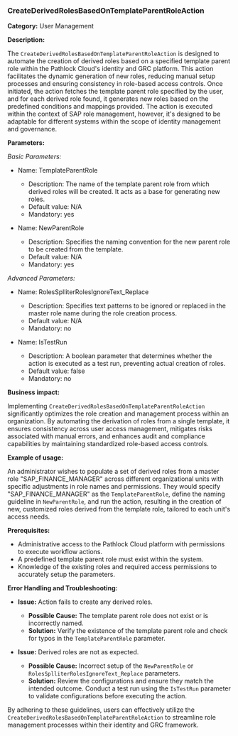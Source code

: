 ### CreateDerivedRolesBasedOnTemplateParentRoleAction

**Category:** User Management

**Description:**

The `CreateDerivedRolesBasedOnTemplateParentRoleAction` is designed to automate the creation of derived roles based on a specified template parent role within the Pathlock Cloud's identity and GRC platform. This action facilitates the dynamic generation of new roles, reducing manual setup processes and ensuring consistency in role-based access controls. Once initiated, the action fetches the template parent role specified by the user, and for each derived role found, it generates new roles based on the predefined conditions and mappings provided. The action is executed within the context of SAP role management, however, it's designed to be adaptable for different systems within the scope of identity management and governance.

**Parameters:**

*Basic Parameters:*

- Name: TemplateParentRole
  - Description: The name of the template parent role from which derived roles will be created. It acts as a base for generating new roles.
  - Default value: N/A
  - Mandatory: yes

- Name: NewParentRole
  - Description: Specifies the naming convention for the new parent role to be created from the template.
  - Default value: N/A
  - Mandatory: yes

*Advanced Parameters:*

- Name: RolesSplliterRolesIgnoreText_Replace
  - Description: Specifies text patterns to be ignored or replaced in the master role name during the role creation process.
  - Default value: N/A
  - Mandatory: no

- Name: IsTestRun
  - Description: A boolean parameter that determines whether the action is executed as a test run, preventing actual creation of roles.
  - Default value: false
  - Mandatory: no

**Business impact:**

Implementing `CreateDerivedRolesBasedOnTemplateParentRoleAction` significantly optimizes the role creation and management process within an organization. By automating the derivation of roles from a single template, it ensures consistency across user access management, mitigates risks associated with manual errors, and enhances audit and compliance capabilities by maintaining standardized role-based access controls.

**Example of usage:**

An administrator wishes to populate a set of derived roles from a master role "SAP_FINANCE_MANAGER" across different organizational units with specific adjustments in role names and permissions. They would specify "SAP_FINANCE_MANAGER" as the `TemplateParentRole`, define the naming guideline in `NewParentRole`, and run the action, resulting in the creation of new, customized roles derived from the template role, tailored to each unit's access needs.

**Prerequisites:**

- Administrative access to the Pathlock Cloud platform with permissions to execute workflow actions.
- A predefined template parent role must exist within the system.
- Knowledge of the existing roles and required access permissions to accurately setup the parameters.

**Error Handling and Troubleshooting:**

- **Issue:** Action fails to create any derived roles.
  - **Possible Cause:** The template parent role does not exist or is incorrectly named.
  - **Solution:** Verify the existence of the template parent role and check for typos in the `TemplateParentRole` parameter.

- **Issue:** Derived roles are not as expected.
  - **Possible Cause:** Incorrect setup of the `NewParentRole` or `RolesSplliterRolesIgnoreText_Replace` parameters.
  - **Solution:** Review the configurations and ensure they match the intended outcome. Conduct a test run using the `IsTestRun` parameter to validate configurations before executing the action.

By adhering to these guidelines, users can effectively utilize the `CreateDerivedRolesBasedOnTemplateParentRoleAction` to streamline role management processes within their identity and GRC framework.